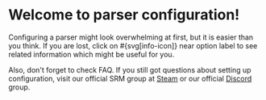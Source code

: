 # Welcome to parser configuration!

Configuring a parser might look overwhelming at first, but it is easier than you think. If you are lost, click on #{svg[info-icon]} near option label to see related information which might be useful for you. 

Also, don't forget to check FAQ. If you still got questions about setting up configuration, visit our official SRM group at [Steam](http://steamcommunity.com/groups/steamrommanager) or our official [Discord](https://discord.gg/nxxzBPJ) group.